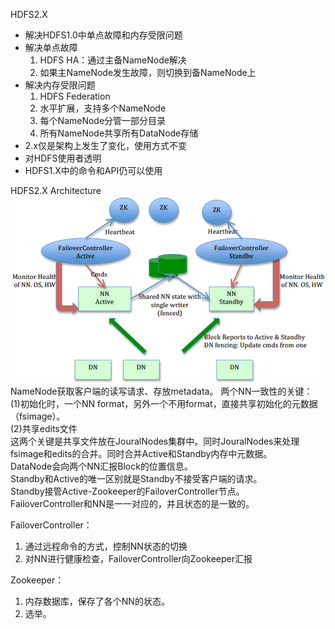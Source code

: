 HDFS2.X
- 解决HDFS1.0中单点故障和内存受限问题
- 解决单点故障
  1. HDFS HA：通过主备NameNode解决
  2. 如果主NameNode发生故障，则切换到备NameNode上
- 解决内存受限问题
  1. HDFS Federation
  2. 水平扩展，支持多个NameNode
  3. 每个NameNode分管一部分目录
  4. 所有NameNode共享所有DataNode存储
- 2.x仅是架构上发生了变化，使用方式不变
- 对HDFS使用者透明
- HDFS1.X中的命令和API仍可以使用

HDFS2.X Architecture <br>
![avatar](hdfsha.png)<br>
NameNode获取客户端的读写请求、存放metadata。
两个NN一致性的关键：<br>
(1)初始化时，一个NN format，另外一个不用format，直接共享初始化的元数据（fsimage）。<br>
(2)共享edits文件<br>
这两个关键是共享文件放在JouralNodes集群中。同时JouralNodes来处理fsimage和edits的合并。同时合并Active和Standby内存中元数据。<br>
DataNode会向两个NN汇报Block的位置信息。<br>
Standby和Active的唯一区别就是Standby不接受客户端的请求。<br>
Standby接管Active-Zookeeper的FailoverController节点。<br>
FailoverController和NN是一一对应的，并且状态的是一致的。<br>

FailoverController：
1. 通过远程命令的方式，控制NN状态的切换
2. 对NN进行健康检查，FailoverController向Zookeeper汇报

Zookeeper：
1. 内存数据库，保存了各个NN的状态。
2. 选举。

